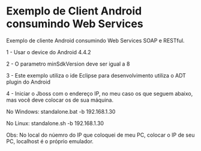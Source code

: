 ﻿# Exemplo de Client Android consumindo Web Services

Exemplo de cliente Android consumindo Web Services SOAP e RESTful.

1 - Usar o device do Android 4.4.2

2 - O parametro minSdkVersion deve ser igual a 8

3 - Este exemplo utiliza o ide Eclipse para desenvolvimento utiliza o ADT plugin do Android  

4 - Iniciar o Jboss com o endereço IP, no meu caso os que seguem abaixo, mas você deve colocar os de sua máquina. 

No Windows: standalone.bat -b 192.168.1.30 

No Linux: standalone.sh -b 192.168.1.30 

Obs: No local do núemro do IP que coloquei de meu PC, colocar o IP de seu PC, localhost é o próprio emulador.